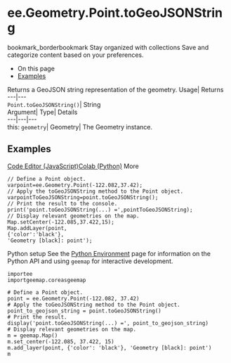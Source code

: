  
#  ee.Geometry.Point.toGeoJSONString
bookmark_borderbookmark Stay organized with collections  Save and categorize content based on your preferences.
  * On this page
  * [Examples](https://developers.google.com/earth-engine/apidocs/ee-geometry-point-togeojsonstring#examples)


Returns a GeoJSON string representation of the geometry. 
Usage| Returns  
---|---  
`Point.toGeoJSONString()`| String  
Argument| Type| Details  
---|---|---  
this: `geometry`| Geometry| The Geometry instance.  
## Examples
[Code Editor (JavaScript)](https://developers.google.com/earth-engine/apidocs/ee-geometry-point-togeojsonstring#code-editor-javascript-sample)[Colab (Python)](https://developers.google.com/earth-engine/apidocs/ee-geometry-point-togeojsonstring#colab-python-sample) More
```
// Define a Point object.
varpoint=ee.Geometry.Point(-122.082,37.42);
// Apply the toGeoJSONString method to the Point object.
varpointToGeoJSONString=point.toGeoJSONString();
// Print the result to the console.
print('point.toGeoJSONString(...) =',pointToGeoJSONString);
// Display relevant geometries on the map.
Map.setCenter(-122.085,37.422,15);
Map.addLayer(point,
{'color':'black'},
'Geometry [black]: point');
```
Python setup
See the [ Python Environment](https://developers.google.com/earth-engine/guides/python_install) page for information on the Python API and using `geemap` for interactive development.
```
importee
importgeemap.coreasgeemap
```
```
# Define a Point object.
point = ee.Geometry.Point(-122.082, 37.42)
# Apply the toGeoJSONString method to the Point object.
point_to_geojson_string = point.toGeoJSONString()
# Print the result.
display('point.toGeoJSONString(...) =', point_to_geojson_string)
# Display relevant geometries on the map.
m = geemap.Map()
m.set_center(-122.085, 37.422, 15)
m.add_layer(point, {'color': 'black'}, 'Geometry [black]: point')
m
```

